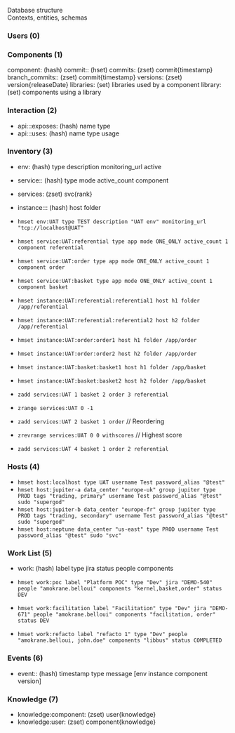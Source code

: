 Database structure    
Contexts, entities, schemas  

### Users (0)

### Components (1)
component:<componentId> (hash)
commit:<componentId>:<rev> (hset)
commits:<componentId> (zset) commit{timestamp}
branch_commits:<componentId>:<branchId> (zset) commit{timestamp}
versions:<componentId> (zset) version{releaseDate}
libraries:<componentId> (set) libraries used by a component
library:<artifactId> (set) components using a library

### Interaction (2)
- api:<source>:<componentId>:exposes:<functionName> (hash) name type
- api:<source>:<componentId>:uses:<functionName> (hash) name type usage

### Inventory (3)
- env:<envId> (hash) type description monitoring_url active
- service:<envId>:<svc> (hash) type mode active_count component
- services:<envId> (zset) svc{rank}
- instance:<envId>:<svc>:<instanceId> (hash) host folder


- `hmset env:UAT type TEST description "UAT env" monitoring_url "tcp://localhost@UAT"`
- `hmset service:UAT:referential type app mode ONE_ONLY active_count 1 component referential`
- `hmset service:UAT:order type app mode ONE_ONLY active_count 1 component order`
- `hmset service:UAT:basket type app mode ONE_ONLY active_count 1 component basket`

- `hmset instance:UAT:referential:referential1 host h1 folder /app/referential`
- `hmset instance:UAT:referential:referential2 host h2 folder /app/referential`
- `hmset instance:UAT:order:order1 host h1 folder /app/order`
- `hmset instance:UAT:order:order2 host h2 folder /app/order`
- `hmset instance:UAT:basket:basket1 host h1 folder /app/basket`
- `hmset instance:UAT:basket:basket2 host h2 folder /app/basket`

- `zadd services:UAT 1 basket 2 order 3 referential` 
- `zrange services:UAT 0 -1`
- `zadd services:UAT 2 basket 1 order` // Reordering
- `zrevrange services:UAT 0 0 withscores` // Highest score

- `zadd services:UAT 4 basket 1 order 2 referential` 

### Hosts (4)
- `hmset host:localhost type UAT username Test password_alias "@test"`
- `hmset host:jupiter-a data_center "europe-uk" group jupiter type PROD tags "trading, primary" username Test password_alias "@test" sudo "supergod"`
- `hmset host:jupiter-b data_center "europe-fr" group jupiter type PROD tags "trading, secondary" username Test password_alias "@test" sudo "supergod"`
- `hmset host:neptune data_center "us-east" type PROD username Test password_alias "@test" sudo "svc"`

### Work List (5)
- work:<workId> (hash) label type jira status people components


- `hmset work:poc label "Platform POC" type "Dev" jira "DEMO-540" people "amokrane.belloui" components "kernel,basket,order" status DEV`
- `hmset work:facilitation label "Facilitation" type "Dev" jira "DEMO-671" people "amokrane.belloui" components "facilitation, order" status DEV`
- `hmset work:refacto label "refacto 1" type "Dev" people "amokrane.belloui, john.doe" components "libbus" status COMPLETED`

### Events (6)
- event:<group>:<eventId> (hash) timestamp type message \[env instance component version\]

### Knowledge (7)
- knowledge:component:<componentId> (zset) user{knowledge}
- knowledge:user:<userId> (zset) component{knowledge}

 

